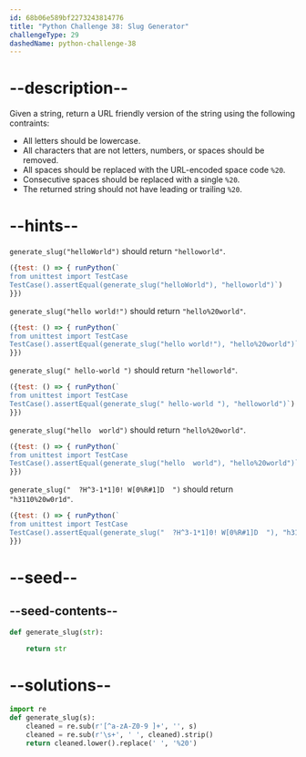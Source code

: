 ```yaml
---
id: 68b06e589bf2273243814776
title: "Python Challenge 38: Slug Generator"
challengeType: 29
dashedName: python-challenge-38
---
```


# --description--

Given a string, return a URL friendly version of the string using the following contraints:

- All letters should be lowercase.
- All characters that are not letters, numbers, or spaces should be removed.
- All spaces should be replaced with the URL-encoded space code `%20`.
- Consecutive spaces should be replaced with a single `%20`.
- The returned string should not have leading or trailing `%20`.

# --hints--

`generate_slug("helloWorld")` should return `"helloworld"`.

```js
({test: () => { runPython(`
from unittest import TestCase
TestCase().assertEqual(generate_slug("helloWorld"), "helloworld")`)
}})
```

`generate_slug("hello world!")` should return `"hello%20world"`.

```js
({test: () => { runPython(`
from unittest import TestCase
TestCase().assertEqual(generate_slug("hello world!"), "hello%20world")`)
}})
```

`generate_slug(" hello-world ")` should return `"helloworld"`.

```js
({test: () => { runPython(`
from unittest import TestCase
TestCase().assertEqual(generate_slug(" hello-world "), "helloworld")`)
}})
```

`generate_slug("hello  world")` should return `"hello%20world"`.

```js
({test: () => { runPython(`
from unittest import TestCase
TestCase().assertEqual(generate_slug("hello  world"), "hello%20world")`)
}})
```

`generate_slug("  ?H^3-1*1]0! W[0%R#1]D  ")` should return `"h3110%20w0r1d"`.

```js
({test: () => { runPython(`
from unittest import TestCase
TestCase().assertEqual(generate_slug("  ?H^3-1*1]0! W[0%R#1]D  "), "h3110%20w0r1d")`)
}})
```

# --seed--

## --seed-contents--

```py
def generate_slug(str):

    return str
```

# --solutions--

```py
import re
def generate_slug(s):
    cleaned = re.sub(r'[^a-zA-Z0-9 ]+', '', s)
    cleaned = re.sub(r'\s+', ' ', cleaned).strip()
    return cleaned.lower().replace(' ', '%20')
```
